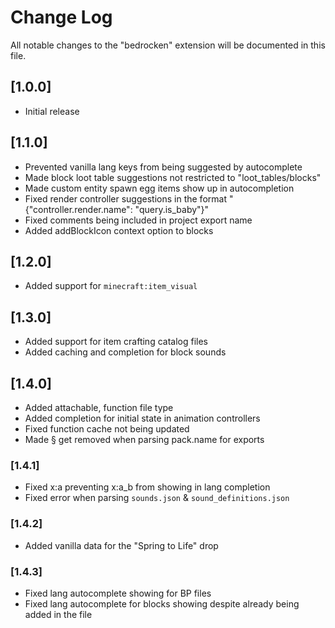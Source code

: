 # Change Log

All notable changes to the "bedrocken" extension will be documented in this file.

## [1.0.0]

- Initial release

## [1.1.0]

- Prevented vanilla lang keys from being suggested by autocomplete
- Made block loot table suggestions not restricted to "loot_tables/blocks"
- Made custom entity spawn egg items show up in autocompletion
- Fixed render controller suggestions in the format "{"controller.render.name": "query.is_baby"}"
- Fixed comments being included in project export name
- Added addBlockIcon context option to blocks

## [1.2.0]

- Added support for `minecraft:item_visual`

## [1.3.0]

- Added support for item crafting catalog files
- Added caching and completion for block sounds

## [1.4.0]

- Added attachable, function file type
- Added completion for initial state in animation controllers
- Fixed function cache not being updated
- Made § get removed when parsing pack.name for exports

### [1.4.1]

- Fixed x:a preventing x:a_b from showing in lang completion
- Fixed error when parsing `sounds.json` & `sound_definitions.json`

### [1.4.2]

- Added vanilla data for the "Spring to Life" drop

### [1.4.3]

- Fixed lang autocomplete showing for BP files
- Fixed lang autocomplete for blocks showing despite already being added in the file

